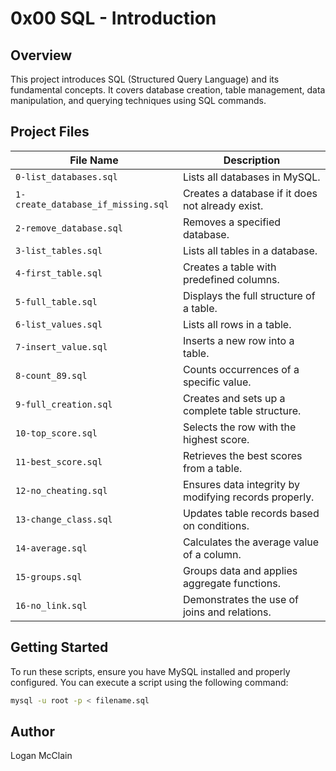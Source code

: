 # 0x00 SQL - Introduction  

## Overview  
This project introduces SQL (Structured Query Language) and its fundamental concepts. It covers database creation, table management, data manipulation, and querying techniques using SQL commands.

## Project Files  

| File Name                                  | Description  |  
|--------------------------------------------|-------------|  
| `0-list_databases.sql`                     | Lists all databases in MySQL.  |  
| `1-create_database_if_missing.sql`         | Creates a database if it does not already exist.  |  
| `2-remove_database.sql`                    | Removes a specified database.  |  
| `3-list_tables.sql`                        | Lists all tables in a database.  |  
| `4-first_table.sql`                        | Creates a table with predefined columns.  |  
| `5-full_table.sql`                         | Displays the full structure of a table.  |  
| `6-list_values.sql`                        | Lists all rows in a table.  |  
| `7-insert_value.sql`                       | Inserts a new row into a table.  |  
| `8-count_89.sql`                           | Counts occurrences of a specific value.  |  
| `9-full_creation.sql`                      | Creates and sets up a complete table structure.  |  
| `10-top_score.sql`                         | Selects the row with the highest score.  |  
| `11-best_score.sql`                        | Retrieves the best scores from a table.  |  
| `12-no_cheating.sql`                       | Ensures data integrity by modifying records properly.  |  
| `13-change_class.sql`                      | Updates table records based on conditions.  |  
| `14-average.sql`                           | Calculates the average value of a column.  |  
| `15-groups.sql`                            | Groups data and applies aggregate functions.  |  
| `16-no_link.sql`                           | Demonstrates the use of joins and relations.  |  

## Getting Started  
To run these scripts, ensure you have MySQL installed and properly configured. You can execute a script using the following command:  
```bash  
mysql -u root -p < filename.sql  
```

## Author  
Logan McClain
